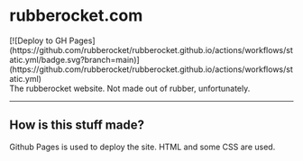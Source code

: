 <h1>rubberocket.com</h1>
[![Deploy to GH Pages](https://github.com/rubberocket/rubberocket.github.io/actions/workflows/static.yml/badge.svg?branch=main)](https://github.com/rubberocket/rubberocket.github.io/actions/workflows/static.yml)
<br>
The rubberocket website. Not made out of rubber, unfortunately.
<br>
<hr>
<h2>How is this stuff made?</h2>
Github Pages is used to deploy the site. HTML and some CSS are used.
